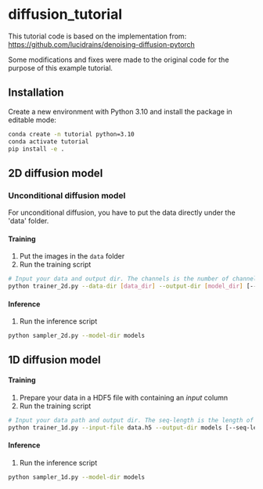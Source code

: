 # diffusion_tutorial

This tutorial code is based on the implementation from:
https://github.com/lucidrains/denoising-diffusion-pytorch

Some modifications and fixes were made to the original code for the purpose of this example tutorial.

## Installation

Create a new environment with Python 3.10 and install the package in editable mode:

```bash
conda create -n tutorial python=3.10
conda activate tutorial
pip install -e .
```

## 2D diffusion model

### Unconditional diffusion model

For unconditional diffusion, you have to put the data directly under the 'data' folder.

#### Training

1. Put the images in the `data` folder
2. Run the training script

```bash
# Input your data and output dir. The channels is the number of channels in the input data
python trainer_2d.py --data-dir [data_dir] --output-dir [model_dir] [--channels 3]

```

#### Inference

1. Run the inference script

```bash
python sampler_2d.py --model-dir models
```

## 1D diffusion model

#### Training

1. Prepare your data in a HDF5 file with containing an _input_ column
2. Run the training script

```bash
# Input your data path and output dir. The seq-length is the length of the input sequence
python trainer_1d.py --input-file data.h5 --output-dir models [--seq-length 480]
```

#### Inference

1. Run the inference script

```bash
python sampler_1d.py --model-dir models
```
